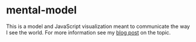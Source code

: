 
# mental-model

This is a model and JavaScript visualization meant to communicate the way I see the world.  For more information see my [blog post](https://pstblog.com/2017/07/28/mental-model) on the topic.  